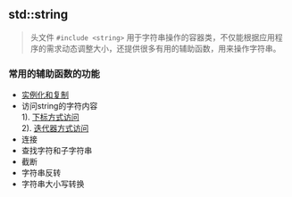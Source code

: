 ## std::string

> 头文件 `#include <string>`
> 用于字符串操作的容器类，不仅能根据应用程序的需求动态调整大小，还提供很多有用的辅助函数，用来操作字符串。

### 常用的辅助函数的功能
* [实例化和复制](../09_STL_Guide/STL_string/instantiation.cpp)  
* 访问string的字符内容  
	1). [下标方式访问](../09_STL_Guide/STL_string/access_string_by_index.cpp)  
	2). [迭代器方式访问](../09_STL_Guide/STL_string/access_string_by_iterator.cpp)  
* 连接
* 查找字符和子字符串
* 截断
* 字符串反转
* 字符串大小写转换
